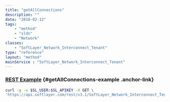 ```yaml
---
title: "getAllConnections"
description: ""
date: "2018-02-12"
tags:
    - "method"
    - "sldn"
    - "Network"
classes:
    - "SoftLayer_Network_Interconnect_Tenant"
type: "reference"
layout: "method"
mainService : "SoftLayer_Network_Interconnect_Tenant"
---
```


### [REST Example](#getAllConnections-example) <a href="/article/rest/"><i class="fas fa-question"></i></a> {#getAllConnections-example .anchor-link} 
```bash
curl -g -u $SL_USER:$SL_APIKEY -X GET \
'https://api.softlayer.com/rest/v3.1/SoftLayer_Network_Interconnect_Tenant/getAllConnections'
```
